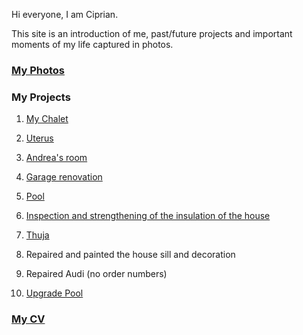 
Hi everyone, I am Ciprian.

This site is an introduction of me, past/future projects and important moments of my life captured in photos.

### [My Photos](./photos/)


### My Projects

1.  [My Chalet](./projects/cabana/)
1.  [Uterus](./projects/uterus/)
1.  [Andrea's room](./projects/camera_andrea/)
1.  [Garage renovation](./projects/renovare_garaj/)
1.  [Pool](./projects/piscina/)

1.  [Inspection and strengthening of the insulation of the house](./projects/renovare_casa/)
1.  [Thuja](./projects/taiat_tuia/)
1.  Repaired and painted the house sill and decoration
1.  Repaired Audi (no order numbers)
1.  [Upgrade Pool](./projects/schimbat_piscina/)

### [My CV](./my-cv/)